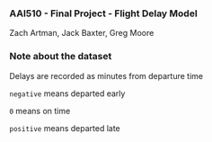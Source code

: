 ### AAI510 - Final Project - Flight Delay Model
Zach Artman, Jack Baxter, Greg Moore

### Note about the dataset
Delays are recorded as minutes from departure time

`negative` means departed early

`0` means on time

`positive` means departed late